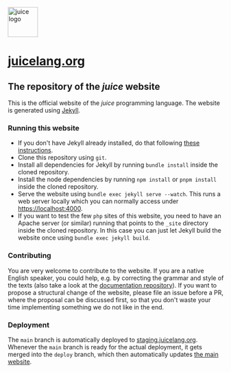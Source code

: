 <img src="https://juicelang.org/logo" alt="juice logo" height="70">

# [juicelang.org](https://juicelang.org)

## The repository of the *juice* website

This is the official website of the *juice* programming language. The website is generated using [Jekyll](https://jekyllrb.com).

### Running this website

- If you don't have Jekyll already installed, do that following [these instructions](https://jekyllrb.com/docs/installation/).
- Clone this repository using `git`.
- Install all dependencies for Jekyll by running `bundle install` inside the cloned repository.
- Install the node dependencies by running `npm install` or `pnpm install` inside the cloned repository.
- Serve the website using `bundle exec jekyll serve --watch`. This runs a web server locally which you can normally access under [https://localhost:4000](https://localhost:4000).
- If you want to test the few `php` sites of this website, you need to have an Apache server (or similar) running that points to the `_site` directory inside the cloned repository. In this case you can just let Jekyll build the website once using `bundle exec jekyll build`.

### Contributing

You are very welcome to contribute to the website. If you are a native English speaker, you could help, e.g. by correcting the grammar and style of the texts (also take a look at the [documentation repository](https://github.com/juice-lang/juice-docs)). If you want to propose a structural change of the website, please file an issue before a PR, where the proposal can be discussed first, so that you don't waste your time implementing something we do not like in the end.

### Deployment

The `main` branch is automatically deployed to [staging.juicelang.org](https://staging.juicelang.org). Whenever the `main` branch is ready for the actual deployment, it gets merged into the `deploy` branch, which then automatically updates [the main website](https://juicelang.org).
